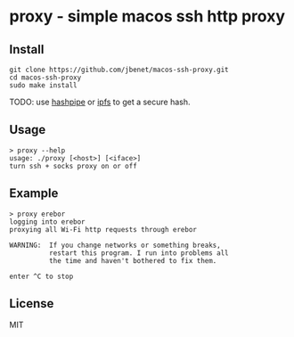 # proxy - simple macos ssh http proxy

## Install

```
git clone https://github.com/jbenet/macos-ssh-proxy.git
cd macos-ssh-proxy
sudo make install
```

TODO: use [hashpipe](https://github.com/jbenet/hashpipe) or [ipfs](https://ipfs.io) to get a secure hash.

## Usage

```
> proxy --help
usage: ./proxy [<host>] [<iface>]
turn ssh + socks proxy on or off
```

## Example

```
> proxy erebor
logging into erebor
proxying all Wi-Fi http requests through erebor

WARNING:  If you change networks or something breaks,
          restart this program. I run into problems all
          the time and haven't bothered to fix them.

enter ^C to stop
```

## License

MIT
